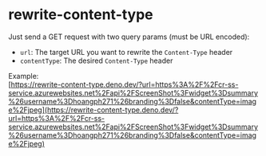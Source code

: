 # rewrite-content-type

Just send a GET request with two query params (must be URL encoded):

- `url`: The target URL you want to rewrite the `Content-Type` header
- `contentType`: The desired `Content-Type` header

Example:  
[https://rewrite-content-type.deno.dev/?url=https%3A%2F%2Fcr-ss-service.azurewebsites.net%2Fapi%2FScreenShot%3Fwidget%3Dsummary%26username%3Dhoangph271%26branding%3Dfalse&contentType=image%2Fjpeg](https://rewrite-content-type.deno.dev/?url=https%3A%2F%2Fcr-ss-service.azurewebsites.net%2Fapi%2FScreenShot%3Fwidget%3Dsummary%26username%3Dhoangph271%26branding%3Dfalse&contentType=image%2Fjpeg)
